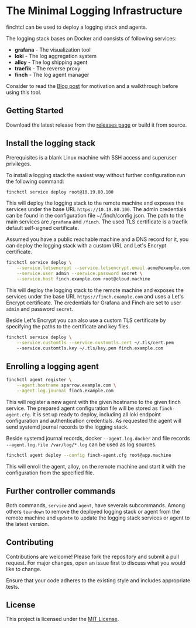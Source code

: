 # The Minimal Logging Infrastructure

finchtcl can be used to deploy a logging stack and agents.

The logging stack bases on Docker and consists of following services:

- **grafana** - The visualization tool
- **loki** - The log aggregation system
- **alloy** - The log shipping agent
- **traefik** - The reverse proxy
- **finch** - The log agent manager

Consider to read the [Blog post](https://blog.tschaefer.org/posts/2025/08/17/finch-a-minimal-logging-stack/)
for motivation and a walkthrough before using this tool.

## Getting Started

Download the latest release from the
[releases page](https://github.com/tschaefer/finchctl/releases) or build it
from source.

## Install the logging stack

Prerequisites is a blank Linux machine with SSH access and superuser
privileges.

To install a logging stack the easiest way without further configuration
run the following command:

```bash
finchctl service deploy root@10.19.80.100
```

This will deploy the logging stack to the remote machine and exposes the
services under the base URL `https://10.19.80.100`. The admin credentials
can be found in the configuration file ~/.finch/config.json. The path to the
main services are `/grafana` and `/finch`. The used TLS certificate is a
traefik default self-signed certificate.

Assumed you have a public reachable machine and a DNS record for it, you
can deploy the logging stack with a custom URL and Let's Encrypt certificate.

```bash
finchctl service deploy \
    --service.letsencrypt --service.letsencrypt.email acme@example.com \
    --service.user admin --service.password secret \
    --service.host finch.example.com root@cloud.machine
```

This will deploy the logging stack to the remote machine and exposes the
services under the base URL `https://finch.example.com` and uses a
Let's Encrypt certificate. The credentials for Grafana and Finch are set
to user `admin` and password `secret`.

Beside Let's Encrypt you can also use a custom TLS certificate by specifying
the paths to the certificate and key files.

```bash
finchctl service deploy \
    --service.customtls --service.customtls.cert ~/.tls/cert.pem
    --service.customtls.key ~/.tls/key.pem finch.example.com
```

##  Enrolling a logging agent

```bash
finchctl agent register \
    --agent.hostname sparrow.example.com \
    --agent.log.journal finch.example.com
```

This will register a new agent with the given hostname to the given finch
service. The prepared agent configuration file will be stored as
`finch-agent.cfg`. It is set up ready to deploy, including all loki endpoint
configuration and authentication credentials. As requested the agent will send
systemd journal records to the logging stack.

Beside systemd journal records, docker `--agent.log.docker` and file records
`--agent.log.file /var/log/*.log` can be used as log sources.

```bash
finchctl agent deploy --config finch-agent.cfg root@app.machine
```
This will enroll the agent, alloy, on the remote machine and start it with the
configuration from the specified file.

## Further controller commands

Both commands, `service` and `agent`, have severals subcommands. Among others
`teardown` to remove the deployed logging stack or agent from the remote
machine and `update` to update the logging stack services or agent to the
latest version.

## Contributing

Contributions are welcome! Please fork the repository and submit a pull request.
For major changes, open an issue first to discuss what you would like to change.

Ensure that your code adheres to the existing style and includes appropriate tests.

## License

This project is licensed under the [MIT License](LICENSE).

